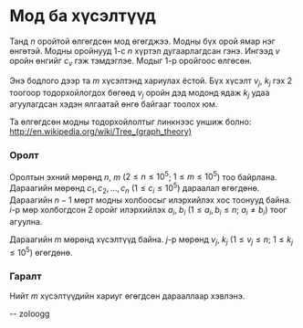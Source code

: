 Мод ба хүсэлтүүд
================

Танд $n$ оройтой өлгөгдсөн мод өгөгджээ. Модны бүх орой ямар нэг өнгөтэй. Модны оройнууд $1$-с $n$ хүртэл дугаарлагдсан гэнэ. Ингээд $v$ оройн өнгийг $c_v$ гэж тэмдэглэе. Модыг $1$-р оройгоос өлгөсөн.

Энэ бодлого дээр та $m$ хүсэлтэнд хариулах ёстой. Бүх хүсэлт $v_j$, $k_j$ гэх $2$ тоогоор тодорхойлогдох бөгөөд $v_j$ оройн дэд модонд ядаж $k_j$ удаа агуулагдсан хэдэн ялгаатай өнгө байгааг тоолох юм.

Та өлгөгдсөн модны тодорхойлолтыг линкнээс уншиж болно: http://en.wikipedia.org/wiki/Tree_(graph_theory)

### Оролт

Оролтын эхний мөрөнд $n$, $m$ ($2 ≤ n ≤ 10^5$; $1 ≤ m ≤ 10^5$) тоо байрлана. Дараагийн мөрөнд $c_1, c_2, ... , c_n$ ($1 ≤ c_i ≤ 10^5$) дараалал өгөгдөнө. Дараагийн $n-1$ мөрт модны холбоосыг илэрхийлэх хос тоонууд байна. $i$-р мөр холбогдсон 2 оройг илэрхийлэх $a_i$, $b_i$ ($1 ≤ a_i, b_i ≤ n$; $a_i ≠ b_i$) тоог агуулна.

Дараагийн $m$ мөрөнд хүсэлтүүд байна. $j$-р мөрөнд $v_j$, $k_j$ ($1 ≤ v_j ≤ n$; $1 ≤ k_j ≤ 10^5$) өгөгдөнө.

### Гаралт

Нийт $m$ хүсэлтүүдийн хариуг өгөгдсөн дарааллаар хэвлэнэ.

-- zoloogg
